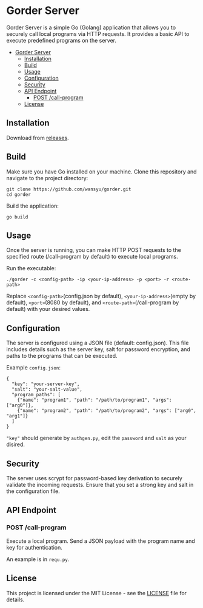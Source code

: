 # Gorder Server

Gorder Server is a simple Go (Golang) application that allows you to securely call local programs via HTTP requests. It provides a basic API to execute predefined programs on the server.
- [Gorder Server](#gorder-server)
  - [Installation](#installation)
  - [Build](#build)
  - [Usage](#usage)
  - [Configuration](#configuration)
  - [Security](#security)
  - [API Endpoint](#api-endpoint)
    - [POST /call-program](#post-call-program)
  - [License](#license)

<!-- Table of Contents

    Installation
    Usage
    Configuration
    Security
    API Endpoint
    Examples
    License -->
## Installation
Download from [releases](https://github.com/wansyu/gorder/releases/latest).
## Build

Make sure you have Go installed on your machine. Clone this repository and navigate to the project directory:

<!-- bash -->
```
git clone https://github.com/wansyu/gorder.git
cd gorder
```


Build the application:

<!-- bash -->
```
go build
```



## Usage

Once the server is running, you can make HTTP POST requests to the specified route (/call-program by default) to execute local programs.

Run the executable:

<!-- bash -->
```
./gorder -c <config-path> -ip <your-ip-address> -p <port> -r <route-path>
```


Replace `<config-path>`(config.json by default), `<your-ip-address>`(empty by default), `<port>`(8080 by default), and `<route-path>`(/call-program by default) with your desired values.

## Configuration

The server is configured using a JSON file (default: config.json). This file includes details such as the server key, salt for password encryption, and paths to the programs that can be executed.

Example `config.json`:

<!-- json -->
```
{
  "key": "your-server-key",
  "salt": "your-salt-value",
  "program_paths": [
    {"name": "program1", "path": "/path/to/program1", "args": ["arg0"]},
    {"name": "program2", "path": "/path/to/program2", "args": ["arg0", "arg1"]}
  ]
}
```
`"key"` should generate by `authgen.py`, edit the `password` and `salt` as your disired. 

## Security

The server uses scrypt for password-based key derivation to securely validate the incoming requests. Ensure that you set a strong key and salt in the configuration file.
## API Endpoint

###    POST /call-program

Execute a local program. Send a JSON payload with the program name and key for authentication.
    
An example is in `requ.py`.



## License

This project is licensed under the MIT License - see the [LICENSE](https://github.com/wansyu/gorder/blob/main/LICENSE.md) file for details.